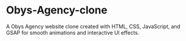# Obys-Agency-clone
A  Obys Agency website clone created with HTML, CSS, JavaScript, and GSAP for smooth animations and interactive UI effects.
